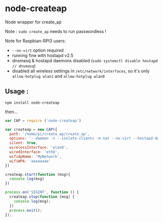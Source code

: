 # node-createap
Node wrapper for create_ap

Note : `sudo create_ap` needs to run passwordless !

Note for Raspbian-RPI3 users:
  * `--no-virt` option required
  * running fine with hostapd v2.5
  * dnsmasq & hostapd daemons disabled (`sudo systemctl disable hostapd // dnsmasq`)
  * disabled all wireless settings in `/etc/network/interfaces`, so it's only `allow-hotplug wlan1` and `allow-hotplug wlan0`

## Usage :

`npm install node-createap`

then...

```javascript
var CAP = require ('node-createap')

var createap = new CAP({
  path: '/home/pi/create_ap/create_ap',
  options: '--daemon -n --isolate-clients -m nat --no-virt --hostapd-debug 2 --no-haveged -g 192.168.11.1 -c 1 --country US', // --hidden
  silent: true,
  wirelessInterface: 'wlan0',
  wiredInterface: 'eth0',
  wifiApName: 'MyNetwork',
  wifiWPA: 'aaaaaaaa'
})

createap.start(function (msg){
  console.log(msg)
})

process.on('SIGINT', function () {
  createap.stop(function (msg) {
    console.log(msg);
  })
  process.exit();
});
```
